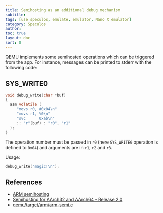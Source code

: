 ```yaml
---
title: Semihosting as an additional debug mechanism
subtitle:
tags: [use speculos, emulate, emulator, Nano X emulator]
category: Speculos
author:
toc: true
layout: doc
sort: 8
---
```


QEMU implements some semihosted operations which can be triggered from the app.
For instance, messages can be printed to stderr with the following code:

## SYS_WRITE0

```C
void debug_write(char *buf)
{
  asm volatile (
     "movs r0, #0x04\n"
     "movs r1, %0\n"
     "svc      0xab\n"
     :: "r"(buf) : "r0", "r1"
  );
}
```

The operation number must be passed in `r0` (here `SYS_WRITE0` operation is
defined to `0x04`) and arguments are in `r1`, `r2` and `r3`.

Usage:

```C
debug_write("magic!\n");
```


## References

- [ARM semihosting](http://infocenter.arm.com/help/index.jsp?topic=/com.arm.doc.dui0471c/Bgbjjgij.html)
- [Semihosting for AArch32 and AArch64 - Release 2.0](https://static.docs.arm.com/100863/0200/semihosting.pdf)
- [qemu/target/arm/arm-semi.c](https://github.com/qemu/qemu/blob/8de702cb677c8381fb702cae252d6b69aa4c653b/target/arm/arm-semi.c)

